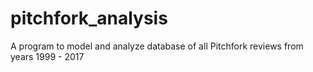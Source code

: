 # pitchfork_analysis
A program to model and analyze database of all Pitchfork reviews from years 1999 - 2017
